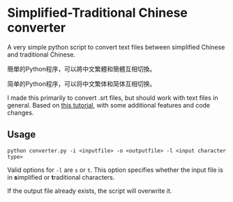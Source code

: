 # Simplified-Traditional Chinese converter
A very simple python script to convert text files between simplified Chinese and traditional Chinese.

簡單的Python程序，可以將中文繁體和簡體互相切換。

简单的Python程序，可以将中文繁体和简体互相切换。

I made this primarily to convert .srt files, but should work with text files in general. 
Based on [this tutorial](https://yarnthen.github.io/yarnthencohosking/how%20to/2019/03/31/python-convert-traditional-simplified.html),
with some additional features and code changes.

## Usage
`python converter.py -i <inputfile> -o <outputfile> -l <input character type>`

Valid options for `-l` are `s` or `t`. This option specifies whether the input file is in **s**implified or **t**raditional characters.

If the output file already exists, the script will overwrite it.


